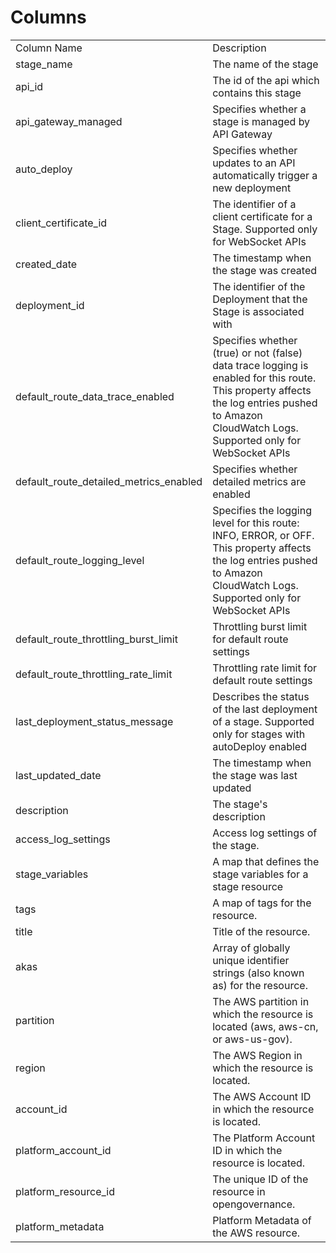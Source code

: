# Columns  

<table>
	<tr><td>Column Name</td><td>Description</td></tr>
	<tr><td>stage_name</td><td>The name of the stage</td></tr>
	<tr><td>api_id</td><td>The id of the api which contains this stage</td></tr>
	<tr><td>api_gateway_managed</td><td>Specifies whether a stage is managed by API Gateway</td></tr>
	<tr><td>auto_deploy</td><td>Specifies whether updates to an API automatically trigger a new deployment</td></tr>
	<tr><td>client_certificate_id</td><td>The identifier of a client certificate for a Stage. Supported only for WebSocket APIs</td></tr>
	<tr><td>created_date</td><td>The timestamp when the stage was created</td></tr>
	<tr><td>deployment_id</td><td>The identifier of the Deployment that the Stage is associated with</td></tr>
	<tr><td>default_route_data_trace_enabled</td><td>Specifies whether (true) or not (false) data trace logging is enabled for this route. This property affects the log entries pushed to Amazon CloudWatch Logs. Supported only for WebSocket APIs</td></tr>
	<tr><td>default_route_detailed_metrics_enabled</td><td>Specifies whether detailed metrics are enabled</td></tr>
	<tr><td>default_route_logging_level</td><td>Specifies the logging level for this route: INFO, ERROR, or OFF. This property affects the log entries pushed to Amazon CloudWatch Logs. Supported only for WebSocket APIs</td></tr>
	<tr><td>default_route_throttling_burst_limit</td><td>Throttling burst limit for default route settings</td></tr>
	<tr><td>default_route_throttling_rate_limit</td><td>Throttling rate limit for default route settings</td></tr>
	<tr><td>last_deployment_status_message</td><td>Describes the status of the last deployment of a stage. Supported only for stages with autoDeploy enabled</td></tr>
	<tr><td>last_updated_date</td><td>The timestamp when the stage was last updated</td></tr>
	<tr><td>description</td><td>The stage&#39;s description</td></tr>
	<tr><td>access_log_settings</td><td>Access log settings of the stage.</td></tr>
	<tr><td>stage_variables</td><td>A map that defines the stage variables for a stage resource</td></tr>
	<tr><td>tags</td><td>A map of tags for the resource.</td></tr>
	<tr><td>title</td><td>Title of the resource.</td></tr>
	<tr><td>akas</td><td>Array of globally unique identifier strings (also known as) for the resource.</td></tr>
	<tr><td>partition</td><td>The AWS partition in which the resource is located (aws, aws-cn, or aws-us-gov).</td></tr>
	<tr><td>region</td><td>The AWS Region in which the resource is located.</td></tr>
	<tr><td>account_id</td><td>The AWS Account ID in which the resource is located.</td></tr>
	<tr><td>platform_account_id</td><td>The Platform Account ID in which the resource is located.</td></tr>
	<tr><td>platform_resource_id</td><td>The unique ID of the resource in opengovernance.</td></tr>
	<tr><td>platform_metadata</td><td>Platform Metadata of the AWS resource.</td></tr>
</table>